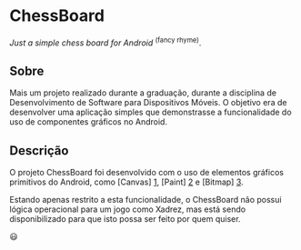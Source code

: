 ChessBoard
==========

<i>Just a simple chess board for Android</i> <sup>(fancy rhyme)</sup>.

Sobre
-----

Mais um projeto realizado durante a graduação, durante a disciplina de Desenvolvimento de Software para Dispositivos Móveis.
O objetivo era de desenvolver uma aplicação simples que demonstrasse a funcionalidade do uso de componentes gráficos no Android.

Descrição
---------

O projeto ChessBoard foi desenvolvido com o uso de elementos gráficos primitivos do Android, como [Canvas] [1], [Paint] [2] e [Bitmap] [3].

Estando apenas restrito a esta funcionalidade, o ChessBoard não possui lógica operacional para um jogo como Xadrez, mas está sendo disponibilizado para que isto possa ser feito por quem quiser. 

:smiley:

[1]: http://developer.android.com/reference/android/graphics/Canvas.html
[2]: http://developer.android.com/reference/android/graphics/Paint.html
[3]: http://developer.android.com/reference/android/graphics/Bitmap.html
